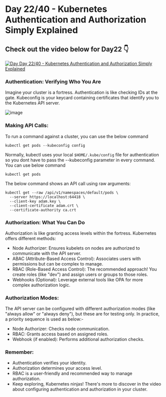 # Day 22/40 - Kubernetes Authentication and Authorization Simply Explained

## Check out the video below for Day22 👇

[![Day Day 22/40 - Kubernetes Authentication and Authorization Simply Explained ](https://img.youtube.com/vi/P0bogYEyfeI/sddefault.jpg)](https://youtu.be/P0bogYEyfeI)


### Authentication: Verifying Who You Are

Imagine your cluster is a fortress.  Authentication is like checking IDs at the gate.  Kubeconfig is your keycard containing certificates that identify you to the Kubernetes API server.


![image](https://github.com/user-attachments/assets/057a58d8-537b-4dcb-96e6-ce195d1232bb)


### Making API Calls:

To run a command against a cluster, you can use the below command
```
kubectl get pods --kubeconfig config
```

Normally, kubectl uses your local `$HOME/.kube/config` file for authentication so you dont have to pass the --kubeconfig parameter in every command. You can use below command
```
kubectl get pods
```

The below command shows an API call using raw arguments:

```
kubectl get --raw /api/v1/namespaces/default/pods \
  --server https://localhost:64418 \
  --client-key adam.key \
  --client-certificate adam.crt \
  --certificate-authority ca.crt
```

### Authorization: What You Can Do

Authorization is like granting access levels within the fortress. Kubernetes offers different methods:

- Node Authorizer: Ensures kubelets on nodes are authorized to communicate with the API server.
- ABAC (Attribute-Based Access Control): Associates users with permissions but can be complex to manage.
- RBAC (Role-Based Access Control): The recommended approach! You create roles (like "dev") and assign users or groups to those roles.
- Webhooks (Optional): Leverage external tools like OPA for more complex authorization logic.

### Authorization Modes:

The API server can be configured with different authorization modes (like "always allow" or "always deny"), but these are for testing only.  In practice, a priority sequence is used as below:-

- Node Authorizer: Checks node communication.
- RBAC: Grants access based on assigned roles.
- Webhook (if enabled): Performs additional authorization checks.

### Remember:

- Authentication verifies your identity.
- Authorization determines your access level.
- RBAC is a user-friendly and recommended way to manage authorization.
- Keep exploring, Kubernetes ninjas!   There's more to discover in the video about configuring authentication and authorization in your cluster.
